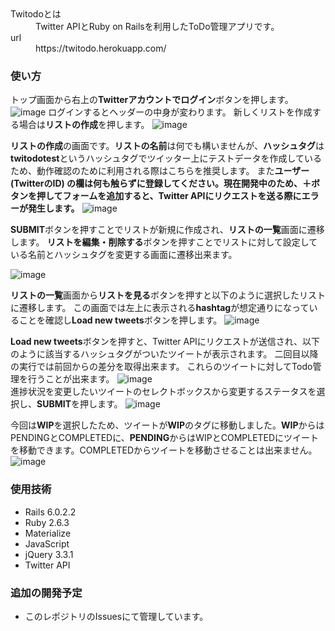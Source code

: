 <dl>
  <dt>Twitodoとは</dt>
  <dd>Twitter APIとRuby on Railsを利用したToDo管理アプリです。</dd>
  <dt>url</dt>
  <dd>https://twitodo.herokuapp.com/</dd>
</dl>

### 使い方

トップ画面から右上の**Twitterアカウントでログイン**ボタンを押します。
![image](https://user-images.githubusercontent.com/55902529/81285587-b7b9ec80-909a-11ea-9a3f-38c581fe961a.png)
ログインするとヘッダーの中身が変わります。
新しくリストを作成する場合は**リストの作成**を押します。
![image](https://user-images.githubusercontent.com/55902529/81285787-010a3c00-909b-11ea-8a95-1ad057b32ca5.png)

**リストの作成**の画面です。**リストの名前**は何でも構いませんが、**ハッシュタグ**は**twitodotest**というハッシュタグでツイッター上にテストデータを作成しているため、動作確認のために利用される際はこちらを推奨します。
また**ユーザー(TwitterのID) の欄は何も触らずに登録してください。現在開発中のため、＋ボタンを押してフォームを追加すると、Twitter APIにリクエストを送る際にエラーが発生します。**
![image](https://user-images.githubusercontent.com/55902529/81286641-585cdc00-909c-11ea-8443-9c7b0a1c322c.png)

**SUBMIT**ボタンを押すことでリストが新規に作成され、**リストの一覧**画面に遷移します。
**リストを編集・削除する**ボタンを押すことでリストに対して設定している名前とハッシュタグを変更する画面に遷移出来ます。

![image](https://user-images.githubusercontent.com/55902529/81286893-c903f880-909c-11ea-8283-843e9012ba5f.png)

**リストの一覧**画面から**リストを見る**ボタンを押すと以下のように選択したリストに遷移します。
この画面では左上に表示される**hashtag**が想定通りになっていることを確認し**Load new tweets**ボタンを押します。
![image](https://user-images.githubusercontent.com/55902529/81287480-c9e95a00-909d-11ea-98c8-1aea5f1d6d1c.png)

**Load new tweets**ボタンを押すと、Twitter APIにリクエストが送信され、以下のように該当するハッシュタグがついたツイートが表示されます。
二回目以降の実行では前回からの差分を取得出来ます。
これらのツイートに対してTodo管理を行うことが出来ます。
![image](https://user-images.githubusercontent.com/55902529/81288288-4fb9d500-909f-11ea-9fdc-2ef247c92c6b.png)
<br>
進捗状況を変更したいツイートのセレクトボックスから変更するステータスを選択し、**SUBMIT**を押します。
![image](https://user-images.githubusercontent.com/55902529/81288380-80017380-909f-11ea-9c39-1dfc230f4fa3.png)

今回は**WIP**を選択したため、ツイートが**WIP**のタグに移動しました。**WIP**からはPENDINGとCOMPLETEDに、**PENDING**からはWIPとCOMPLETEDにツイートを移動できます。COMPLETEDからツイートを移動させることは出来ません。
![image](https://user-images.githubusercontent.com/55902529/81288680-16359980-90a0-11ea-8840-1c70acc2be10.png)

### 使用技術
- Rails 6.0.2.2
- Ruby 2.6.3
- Materialize
- JavaScript
- jQuery 3.3.1
- Twitter API

### 追加の開発予定
- このレポジトリのIssuesにて管理しています。
